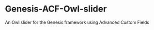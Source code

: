 Genesis-ACF-Owl-slider
======================

An Owl slider for the Genesis framework using Advanced Custom Fields
